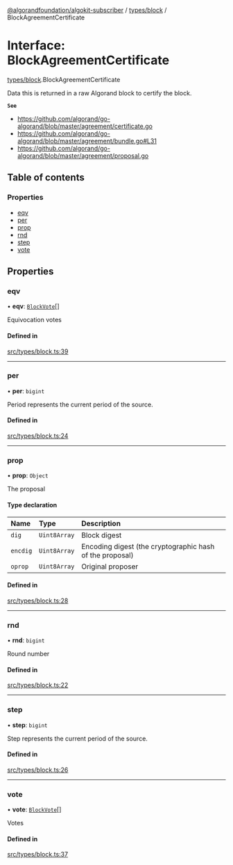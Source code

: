 [@algorandfoundation/algokit-subscriber](../README.md) / [types/block](../modules/types_block.md) / BlockAgreementCertificate

# Interface: BlockAgreementCertificate

[types/block](../modules/types_block.md).BlockAgreementCertificate

Data this is returned in a raw Algorand block to certify the block.

**`See`**

 - https://github.com/algorand/go-algorand/blob/master/agreement/certificate.go
 - https://github.com/algorand/go-algorand/blob/master/agreement/bundle.go#L31
 - https://github.com/algorand/go-algorand/blob/master/agreement/proposal.go

## Table of contents

### Properties

- [eqv](types_block.BlockAgreementCertificate.md#eqv)
- [per](types_block.BlockAgreementCertificate.md#per)
- [prop](types_block.BlockAgreementCertificate.md#prop)
- [rnd](types_block.BlockAgreementCertificate.md#rnd)
- [step](types_block.BlockAgreementCertificate.md#step)
- [vote](types_block.BlockAgreementCertificate.md#vote)

## Properties

### eqv

• **eqv**: [`BlockVote`](types_block.BlockVote.md)[]

Equivocation votes

#### Defined in

[src/types/block.ts:39](https://github.com/algorandfoundation/algokit-subscriber-ts/blob/main/src/types/block.ts#L39)

___

### per

• **per**: `bigint`

Period represents the current period of the source.

#### Defined in

[src/types/block.ts:24](https://github.com/algorandfoundation/algokit-subscriber-ts/blob/main/src/types/block.ts#L24)

___

### prop

• **prop**: `Object`

The proposal

#### Type declaration

| Name | Type | Description |
| :------ | :------ | :------ |
| `dig` | `Uint8Array` | Block digest |
| `encdig` | `Uint8Array` | Encoding digest (the cryptographic hash of the proposal) |
| `oprop` | `Uint8Array` | Original proposer |

#### Defined in

[src/types/block.ts:28](https://github.com/algorandfoundation/algokit-subscriber-ts/blob/main/src/types/block.ts#L28)

___

### rnd

• **rnd**: `bigint`

Round number

#### Defined in

[src/types/block.ts:22](https://github.com/algorandfoundation/algokit-subscriber-ts/blob/main/src/types/block.ts#L22)

___

### step

• **step**: `bigint`

Step represents the current period of the source.

#### Defined in

[src/types/block.ts:26](https://github.com/algorandfoundation/algokit-subscriber-ts/blob/main/src/types/block.ts#L26)

___

### vote

• **vote**: [`BlockVote`](types_block.BlockVote.md)[]

Votes

#### Defined in

[src/types/block.ts:37](https://github.com/algorandfoundation/algokit-subscriber-ts/blob/main/src/types/block.ts#L37)
